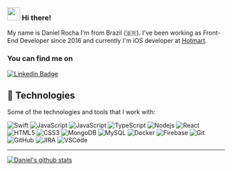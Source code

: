 ### <img src="https://media.giphy.com/media/hvRJCLFzcasrR4ia7z/giphy.gif" width="30px"> Hi there!

My name is Daniel Rocha I'm from Brazil (🇧🇷). I've been working as Front-End Developer since 2016 and currently I'm iOS developer at [Hotmart](https://www.hotmart.com/en).

### You can find me on

[![Linkedin Badge](https://img.shields.io/badge/-LinkedIn-blue?style=flat-square&logo=Linkedin&logoColor=white&link=https://www.linkedin.com/in/danirochati)](https://www.linkedin.com/in/danirochati/)

## 🚀 Technologies

Some of the technologies and tools that I work with:

![Swift](https://img.shields.io/badge/Swift-FA7343?style=flat-square&logo=swift&logoColor=white)
![JavaScript](https://img.shields.io/badge/React_Native-20232A?style=flat-square&logo=react&logoColor=61DAFB)
![JavaScript](https://img.shields.io/badge/-JavaScript-black?style=flat-square&logo=javascript)
![TypeScript](https://img.shields.io/badge/-TypeScript-007ACC?style=flat-square&logo=typescript)
![Nodejs](https://img.shields.io/badge/-Nodejs-339933?style=flat-square&logo=Node.js&logoColor=white)
![React](https://img.shields.io/badge/-React-2496ED?style=flat-square&logo=react)
![HTML5](https://img.shields.io/badge/-HTML5-E34F26?style=flat-square&logo=html5&logoColor=white)
![CSS3](https://img.shields.io/badge/-CSS3-1572B6?style=flat-square&logo=css3)
![MongoDB](https://img.shields.io/badge/-MongoDB-black?style=flat-square&logo=mongodb)
![MySQL](https://img.shields.io/badge/-MySQL-4479A1?style=flat-square&logo=mysql&logoColor=white)
![Docker](https://img.shields.io/badge/-Docker-2496ED?style=flat-square&logo=docker&logoColor=white)
![Firebase](https://img.shields.io/badge/Firebase-FFCA28?style=flat-square&logo=firebase&logoColor=white)
![Git](https://img.shields.io/badge/-Git-black?style=flat-square&logo=git)
![GitHub](https://img.shields.io/badge/-GitHub-181717?style=flat-square&logo=github)
![JIRA](https://img.shields.io/badge/-JIRA-0052CC?style=flat-square&logo=jira)
![VSCode](https://img.shields.io/badge/-VSCode-007ACC?style=flat-square&logo=visual-studio-code&logoColor=white)

____

[![Daniel's github stats](https://github-readme-stats.vercel.app/api?username=danielroccha&theme=dark&show_icons=true&count_private=true)](https://github.com/danielroccha)

